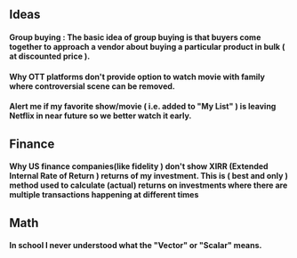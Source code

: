 
## Ideas
#### Group buying : The basic idea of group buying is that buyers come together to approach a vendor about buying a particular product in bulk ( at discounted price ).
#### Why OTT platforms don't provide option to watch movie with family where controversial scene can be removed.
#### Alert me if my favorite show/movie ( i.e. added to "My List" ) is leaving Netflix in near future so we better watch it early.

## Finance
#### Why US finance companies(like fidelity ) don't show XIRR (Extended Internal Rate of Return ) returns of my investment. This is ( best and only ) method used to calculate (actual) returns on investments where there are multiple transactions happening at different times


## Math 
#### In school I never understood what the "Vector" or "Scalar" means.

